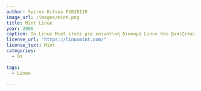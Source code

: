```yaml
---
author: Spiros Kitsos P2018119
image_url: /images/mint.png
title: Mint Linux
year: 2006
caption: Το Linux Mint είναι μια κοινοτική διανομή Linux που βασίζεται στο Ubuntu (το οποίο με τη σειρά του βασίζεται στο Debian), που συνοδεύεται από μια ποικιλία από δωρεάν και ανοιχτού κώδικα εφαρμογές. Μπορεί να παρέχει πλήρη υποστήριξη πολυμέσων εκτός συσκευασίας για όσους επιλέξτε να συμπεριλάβετε ιδιόκτητο λογισμικό όπως κωδικοποιητές πολυμέσων.Το έργο Linux Mint δημιουργήθηκε από τον Clément Lefèbvre και συντηρείται ενεργά από την ομάδα και την κοινότητα του Linux Mint.
license_url: "https://linuxmint.com/"
license_text: Mint 
categories:
  - Os
  
tags:
  - Linux
  
---
```



 
